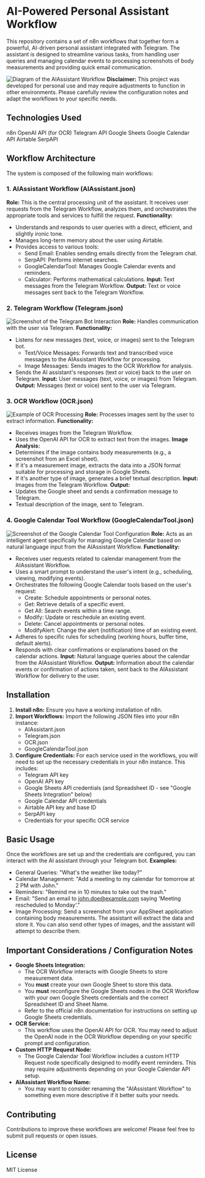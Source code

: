 # AI-Powered Personal Assistant Workflow

This repository contains a set of n8n workflows that together form a powerful, AI-driven personal assistant integrated with Telegram. The assistant is designed to streamline various tasks, from handling user queries and managing calendar events to processing screenshots of body measurements and providing quick email communication.

![Diagram of the AIAssistant Workflow](images/aiassistant_workflow.png) **Disclaimer:** This project was developed for personal use and may require adjustments to function in other environments. Please carefully review the configuration notes and adapt the workflows to your specific needs.

## Technologies Used

n8n
OpenAI API (for OCR)
Telegram API
Google Sheets
Google Calendar API
Airtable
SerpAPI

## Workflow Architecture

The system is composed of the following main workflows:

### 1. AIAssistant Workflow (AIAssistant.json)

**Role:** This is the central processing unit of the assistant. It receives user requests from the Telegram Workflow, analyzes them, and orchestrates the appropriate tools and services to fulfill the request.
**Functionality:**
* Understands and responds to user queries with a direct, efficient, and slightly ironic tone.
* Manages long-term memory about the user using Airtable.
* Provides access to various tools:
    * Send Email: Enables sending emails directly from the Telegram chat.
    * SerpAPI: Performs internet searches.
    * GoogleCalendarTool: Manages Google Calendar events and reminders.
    * Calculator: Performs mathematical calculations.
**Input:** Text messages from the Telegram Workflow.
**Output:** Text or voice messages sent back to the Telegram Workflow.

### 2. Telegram Workflow (Telegram.json)

![Screenshot of the Telegram Bot Interaction](images/telegram_workflow.png) **Role:** Handles communication with the user via Telegram.
**Functionality:**
* Listens for new messages (text, voice, or images) sent to the Telegram bot.
    * Text/Voice Messages: Forwards text and transcribed voice messages to the AIAssistant Workflow for processing.
    * Image Messages: Sends images to the OCR Workflow for analysis.
* Sends the AI assistant's responses (text or voice) back to the user on Telegram.
**Input:** User messages (text, voice, or images) from Telegram.
**Output:** Messages (text or voice) sent to the user via Telegram.

### 3. OCR Workflow (OCR.json)

![Example of OCR Processing](images/ocr_workflow.png) **Role:** Processes images sent by the user to extract information.
**Functionality:**
* Receives images from the Telegram Workflow.
* Uses the OpenAI API for OCR to extract text from the images.
**Image Analysis:**
* Determines if the image contains body measurements (e.g., a screenshot from an Excel sheet).
* If it's a measurement image, extracts the data into a JSON format suitable for processing and storage in Google Sheets.
* If it's another type of image, generates a brief textual description.
**Input:** Images from the Telegram Workflow.
**Output:**
* Updates the Google sheet and sends a confirmation message to Telegram.
* Textual description of the image, sent to Telegram.

### 4. Google Calendar Tool Workflow (GoogleCalendarTool.json)

![Screenshot of the Google Calendar Tool Configuration](images/googlecalendar_tool.png) **Role:** Acts as an intelligent agent specifically for managing Google Calendar based on natural language input from the AIAssistant Workflow.
**Functionality:**
* Receives user requests related to calendar management from the AIAssistant Workflow.
* Uses a smart prompt to understand the user's intent (e.g., scheduling, viewing, modifying events).
* Orchestrates the following Google Calendar tools based on the user's request:
    * Create: Schedule appointments or personal notes.
    * Get: Retrieve details of a specific event.
    * Get All: Search events within a time range.
    * Modify: Update or reschedule an existing event.
    * Delete: Cancel appointments or personal notes.
    * ModifyAlert: Change the alert (notification) time of an existing event.
* Adheres to specific rules for scheduling (working hours, buffer time, default alerts).
* Responds with clear confirmations or explanations based on the calendar actions.
**Input:** Natural language queries about the calendar from the AIAssistant Workflow.
**Output:** Information about the calendar events or confirmation of actions taken, sent back to the AIAssistant Workflow for delivery to the user.

## Installation

1.  **Install n8n:** Ensure you have a working installation of n8n.
2.  **Import Workflows:** Import the following JSON files into your n8n instance:
    * AIAssistant.json
    * Telegram.json
    * OCR.json
    * GoogleCalendarTool.json
3.  **Configure Credentials:** For each service used in the workflows, you will need to set up the necessary credentials in your n8n instance. This includes:
    * Telegram API key
    * OpenAI API key
    * Google Sheets API credentials (and Spreadsheet ID - see "Google Sheets Integration" below)
    * Google Calendar API credentials
    * Airtable API key and base ID
    * SerpAPI key
    * Credentials for your specific OCR service

## Basic Usage

Once the workflows are set up and the credentials are configured, you can interact with the AI assistant through your Telegram bot.
**Examples:**
* General Queries: "What's the weather like today?"
* Calendar Management: "Add a meeting to my calendar for tomorrow at 2 PM with John."
* Reminders: "Remind me in 10 minutes to take out the trash."
* Email: "Send an email to john.doe@example.com saying 'Meeting rescheduled to Monday'."
* Image Processing: Send a screenshot from your AppSheet application containing body measurements. The assistant will extract the data and store it. You can also send other types of images, and the assistant will attempt to describe them.

## Important Considerations / Configuration Notes

* **Google Sheets Integration:**
    * The OCR Workflow interacts with Google Sheets to store measurement data.
    * You **must** create your own Google Sheet to store this data.
    * You **must** reconfigure the Google Sheets nodes in the OCR Workflow with your own Google Sheets credentials and the correct Spreadsheet ID and Sheet Name.
    * Refer to the official n8n documentation for instructions on setting up Google Sheets credentials.
* **OCR Service:**
    * This workflow uses the OpenAI API for OCR. You may need to adjust the OpenAI node in the OCR Workflow depending on your specific prompt and configuration.
* **Custom HTTP Request Node:**
    * The Google Calendar Tool Workflow includes a custom HTTP Request node specifically designed to modify event reminders. This may require adjustments depending on your Google Calendar API setup.
* **AIAssistant Workflow Name:**
    * You may want to consider renaming the "AIAssistant Workflow" to something even more descriptive if it better suits your needs.

## Contributing

Contributions to improve these workflows are welcome! Please feel free to submit pull requests or open issues.

## License

MIT License
